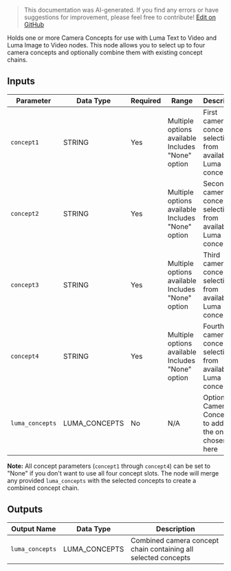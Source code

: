 > This documentation was AI-generated. If you find any errors or have suggestions for improvement, please feel free to contribute! [Edit on GitHub](https://github.com/Comfy-Org/embedded-docs/blob/main/comfyui_embedded_docs/docs/LumaConceptsNode/en.md)

Holds one or more Camera Concepts for use with Luma Text to Video and Luma Image to Video nodes. This node allows you to select up to four camera concepts and optionally combine them with existing concept chains.

## Inputs

| Parameter | Data Type | Required | Range | Description |
|-----------|-----------|----------|-------|-------------|
| `concept1` | STRING | Yes | Multiple options available<br>Includes "None" option | First camera concept selection from available Luma concepts |
| `concept2` | STRING | Yes | Multiple options available<br>Includes "None" option | Second camera concept selection from available Luma concepts |
| `concept3` | STRING | Yes | Multiple options available<br>Includes "None" option | Third camera concept selection from available Luma concepts |
| `concept4` | STRING | Yes | Multiple options available<br>Includes "None" option | Fourth camera concept selection from available Luma concepts |
| `luma_concepts` | LUMA_CONCEPTS | No | N/A | Optional Camera Concepts to add to the ones chosen here |

**Note:** All concept parameters (`concept1` through `concept4`) can be set to "None" if you don't want to use all four concept slots. The node will merge any provided `luma_concepts` with the selected concepts to create a combined concept chain.

## Outputs

| Output Name | Data Type | Description |
|-------------|-----------|-------------|
| `luma_concepts` | LUMA_CONCEPTS | Combined camera concept chain containing all selected concepts |
